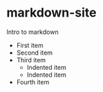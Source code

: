 # markdown-site
Intro to markdown 

- First item
- Second item
- Third item
    - Indented item
    - Indented item
- Fourth item
